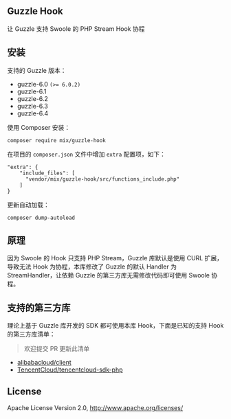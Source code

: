 ## Guzzle Hook

让 Guzzle 支持 Swoole 的 PHP Stream Hook 协程

## 安装

支持的 Guzzle 版本：

- guzzle-6.0 `(>= 6.0.2)`
- guzzle-6.1
- guzzle-6.2
- guzzle-6.3
- guzzle-6.4

使用 Composer 安装：

```
composer require mix/guzzle-hook
```

在项目的 `composer.json` 文件中增加 `extra` 配置项，如下：

```
"extra": {
    "include_files": [
      "vendor/mix/guzzle-hook/src/functions_include.php"
    ]
}
```

更新自动加载：

```
composer dump-autoload
```

## 原理

因为 Swoole 的 Hook 只支持 PHP Stream，Guzzle 库默认是使用 CURL 扩展，导致无法 Hook 为协程，本库修改了 Guzzle 的默认 Handler 为 StreamHandler，让依赖 Guzzle 的第三方库无需修改代码即可使用 Swoole 协程。

## 支持的第三方库

理论上基于 Guzzle 库开发的 SDK 都可使用本库 Hook，下面是已知的支持 Hook 的第三方库清单：

> 欢迎提交 PR 更新此清单

- [alibabacloud/client](https://github.com/aliyun/openapi-sdk-php-client)
- [TencentCloud/tencentcloud-sdk-php](https://github.com/TencentCloud/tencentcloud-sdk-php)

## License

Apache License Version 2.0, http://www.apache.org/licenses/

